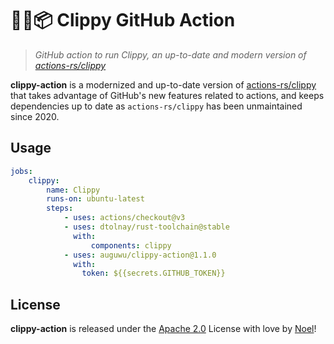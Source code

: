 # 🐻‍❄️📦 Clippy GitHub Action

> _GitHub action to run Clippy, an up-to-date and modern version of [actions-rs/clippy](https://github.com/actions-rs/clippy)_

**clippy-action** is a modernized and up-to-date version of [actions-rs/clippy](https://github.com/actions-rs/clippy) that takes advantage of GitHub's new features related to actions, and keeps dependencies up to date as `actions-rs/clippy` has been unmaintained since 2020.

## Usage

```yaml
jobs:
    clippy:
        name: Clippy
        runs-on: ubuntu-latest
        steps:
            - uses: actions/checkout@v3
            - uses: dtolnay/rust-toolchain@stable
              with:
                  components: clippy
            - uses: auguwu/clippy-action@1.1.0
              with:
                token: ${{secrets.GITHUB_TOKEN}}
```

## License

**clippy-action** is released under the [Apache 2.0](https://github.com/auguwu/clippy-action/blob/master/LICENSE) License with love by [Noel](https://floofy.dev)!
